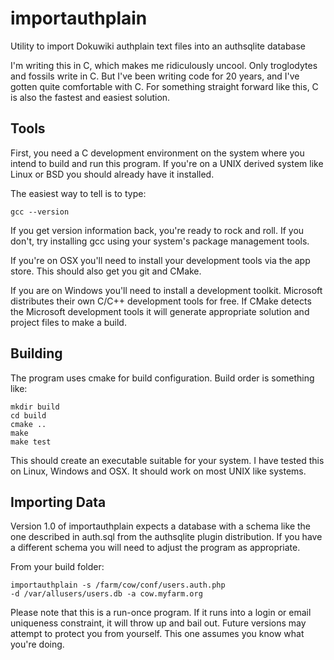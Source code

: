 # importauthplain

Utility to import Dokuwiki authplain text files into an authsqlite database

I'm writing this in C, which makes me ridiculously uncool.  Only troglodytes
and fossils write in C.  But I've been writing code for 20 years, and I've
gotten quite comfortable with C.  For something straight forward like this,
C is also the fastest and easiest solution.

## Tools

First, you need a C development environment on the system where you intend
to build and run this program.  If you're on a UNIX derived system like
Linux or BSD you should already have it installed.

The easiest way to tell is to type:

    gcc --version

If you get version information back, you're ready to rock and roll.  If you
don't, try installing gcc using your system's package management tools.

If you're on OSX you'll need to install your development tools via the app
store.  This should also get you git and CMake.

If you are on Windows you'll need to install a development toolkit.
Microsoft distributes their own C/C++ development tools for free.  If CMake
detects the Microsoft development tools it will generate appropriate
solution and project files to make a build.

## Building

The program uses cmake for build configuration.  Build order is something
like:

    mkdir build
    cd build
    cmake ..
    make
    make test

This should create an executable suitable for your system.  I have tested
this on Linux, Windows and OSX.  It should work on most UNIX like systems.

## Importing Data

Version 1.0 of importauthplain expects a database with a schema like the one
described in auth.sql from the authsqlite plugin distribution.  If you have
a different schema you will need to adjust the program as appropriate.

From your build folder:

    importauthplain -s /farm/cow/conf/users.auth.php
	-d /var/allusers/users.db -a cow.myfarm.org


Please note that this is a run-once program.  If it runs into a login or
email uniqueness constraint, it will throw up and bail out.  Future versions
may attempt to protect you from yourself.  This one assumes you know what
you're doing.
